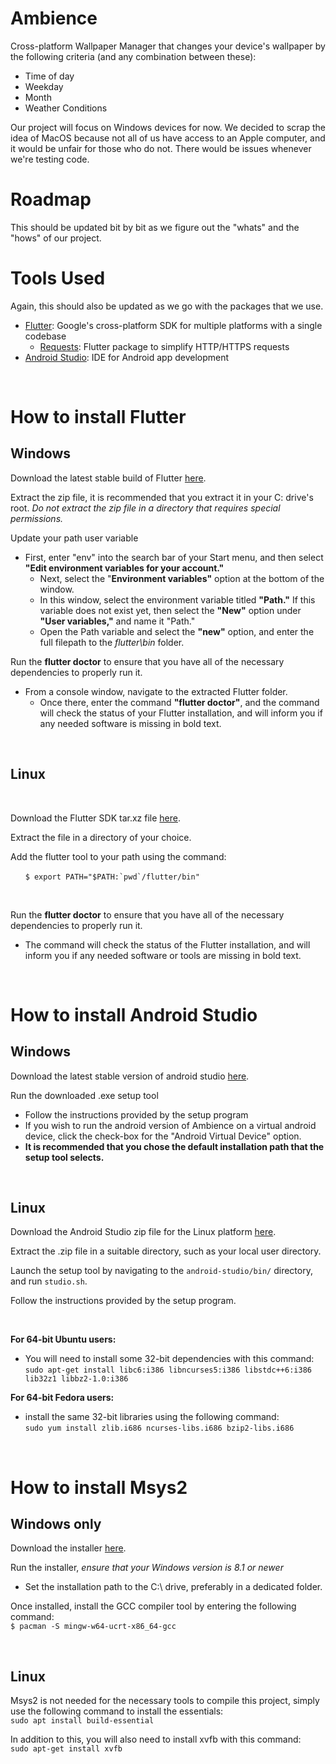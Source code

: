# Ambience

Cross-platform Wallpaper Manager that changes your device's wallpaper by the following criteria (and any combination between these):

- Time of day
- Weekday
- Month
- Weather Conditions  

Our project will focus on Windows devices for now. We decided to scrap the idea of MacOS because not all of us have access to an Apple computer, and it would be unfair for those who do not. There would be issues whenever we're testing code.

# Roadmap

This should be updated bit by bit as we figure out the "whats" and the "hows" of our project.


# Tools Used

Again, this should also be updated as we go with the packages that we use.

- [Flutter](https://flutter.dev/): Google's cross-platform SDK for multiple platforms with a single codebase
  - [Requests](https://pub.dev/packages/requests): Flutter package to simplify HTTP/HTTPS requests
- [Android Studio](https://developer.android.com/studio): IDE for Android app development
<br />

# How to install Flutter

  ## Windows

  Download the latest stable build of Flutter [here](https://docs.flutter.dev/get-started/install/windows).

  Extract the zip file, it is recommended that you extract it
  in your C: drive's root.
  _Do not extract the zip file in a directory that requires special permissions._

  Update your path user variable

  * First, enter "env" into the search bar of your Start menu, and then select **"Edit environment variables for your account."**
    * Next, select the "**Environment variables"** option at the bottom of the window.
    * In this window, select the environment variable titled **"Path."** If this variable does not
    exist yet, then select the **"New"** option under **"User variables,"** and name it "Path."
    * Open the Path variable and select the **"new"** option, and enter the full filepath to the _flutter\bin_ folder.
  
Run the **flutter doctor** to ensure that you have all of the necessary dependencies to properly run it.
  
  * From a console window, navigate to the extracted Flutter folder.
    * Once there, enter the command **"flutter doctor"**, and the command will check the status of your Flutter installation, and will inform you if any needed software is missing in bold text.

<br />

  ## Linux

<br />

 Download the Flutter SDK tar.xz file [here](https://docs.flutter.dev/get-started/install/linux).

Extract the file in a directory of your choice. 

Add the flutter tool to your path using the command:

&nbsp;&nbsp;&nbsp;&nbsp;&nbsp; ```$ export PATH="$PATH:`pwd`/flutter/bin"```

<br />

Run the **flutter doctor** to ensure that you have all of the necessary dependencies to properly run it.

* The command will check the status of the Flutter installation, and will inform you if any needed software or tools are missing in bold text.

<br />

# How to install Android Studio

 ## Windows

Download the latest stable version of android studio [here](https://developer.android.com/studio).

Run the downloaded .exe setup tool

* Follow the instructions provided by the setup program
* If you wish to run the android version of Ambience on a virtual android device, click the check-box for the "Android Virtual Device" option.
* **It is recommended that you chose the default installation path that the setup tool selects.**

<br />

## Linux

Download the Android Studio zip file for the Linux platform [here](https://developer.android.com/studio).

Extract the .zip file in a suitable directory, such as your local user directory.

Launch the setup tool by navigating to the `android-studio/bin/` directory,
and run `studio.sh`.

Follow the instructions provided by the setup program.

<br />

**For 64-bit Ubuntu users:**
  * You will need to install some 32-bit dependencies with this command: <br />
  `sudo apt-get install libc6:i386 libncurses5:i386 libstdc++6:i386 lib32z1 libbz2-1.0:i386`

**For 64-bit Fedora users:**
* install the same 32-bit libraries using the following command: <br />
  `sudo yum install zlib.i686 ncurses-libs.i686 bzip2-libs.i686`

<br />

# How to install Msys2

## Windows only

Download the installer [here](https://github.com/msys2/msys2-installer/releases/download/2023-01-27/msys2-x86_64-20230127.exe).

Run the installer, *ensure that your Windows version is 8.1 or newer*

* Set the installation path to the C:\ drive, preferably in a dedicated folder.

Once installed, install the GCC compiler tool by entering the following command: <br />
`$ pacman -S mingw-w64-ucrt-x86_64-gcc`

<br />

## Linux

Msys2 is not needed for the necessary tools to compile this project, simply
use the following command to install the essentials: <br />
`sudo apt install build-essential`

In addition to this, you will also need to install xvfb with this command: <br />
`sudo apt-get install xvfb`
